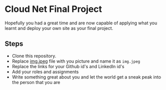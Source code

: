 # Cloud Net Final Project
Hopefully you had a great time and are now capable of applying what you learnt and deploy your own site as your final project.

## Steps
- Clone this repository.
- Replace [img.jpeg](img.jpeg) file with you picture and name it as `img.jpeg`
- Replace the links for your Github id's and LinkedIn id's
- Add your roles and assignments
- Write something great about you and let the world get a sneak peak into the person that you are